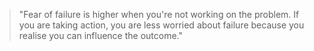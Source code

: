 > "Fear of failure is higher when you're not working on the problem. If you are taking action, you are less worried about failure because you realise you can influence the outcome."
